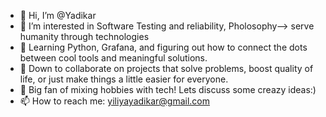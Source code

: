 - 👋 Hi, I’m @Yadikar
- 👀 I’m interested in Software Testing and reliability, Pholosophy--> serve humanity through technologies
- 🌱 Learning Python, Grafana, and figuring out how to connect the dots between cool tools and meaningful solutions.
- 💞️ Down to collaborate on projects that solve problems, boost quality of life, or just make things a little easier for everyone.
- 🎨 Big fan of mixing hobbies with tech! Lets discuss some creazy ideas:)
- 📫 How to reach me: yiliyayadikar@gmail.com

